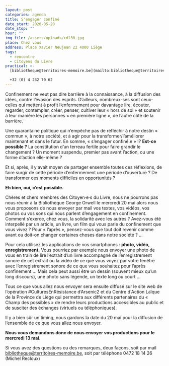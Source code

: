 ```yaml
---
layout: post
categories: agenda
title: S'engager confiné
date_start: 2020-05-20
date_stop: ""
hour: ""
img_file: /assets/uploads/cdl30.jpg
place: Chez vous
address: Place Xavier Neujean 22 4000 Liège
tags:
  - rencontre
  - Citoyens du Livre
practical: >-
  [bibliotheque@territoires-memoire.be](mailto:bibliotheque@territoires-memoire.be)\

  +32 (0) 4 232 70 62
---
```

Confinement ne veut pas dire barrière à la connaissance, à la diffusion des idées, contre l’évasion des esprits. D’ailleurs, nombreux-ses sont ceux-celles qui mettent à profit l’enfermement pour davantage lire, écouter, regarder, contempler, créer, penser, cultiver leur « hors de soi » et soutenir à leur manière les personnes « en première ligne », de l’autre côté de la barrière.

Une quarantaine politique qui n’empêche pas de réfléchir à notre destin « commun », à notre société, et à agir pour la transformer/l’améliorer maintenant et dans le futur. En somme, « s’engager confiné.e [](<>)» !? **Est-ce possible ?** La constitution d’un terreau fertile pour faire grandir le changement ? Un moment suspendu, premier pas avant l’action, ou une forme d’action elle-même ?

Et si, après, il y avait moyen de partager ensemble toutes ces réflexions, de faire surgir de cette période d’enfermement une période d’ouverture ? De transformer ces moments difficiles en opportunités ?

**Eh bien, oui, c’est possible.**

Chères et chers membres des Citoyen·e·s du Livre, nous ne pourrons pas nous réunir à la Bibliothèque George Orwell le mercredi 20 mai alors nous vous proposons de nous envoyer par mail vos textes, vos vidéos, vos photos ou vos sons qui nous parlent d’engagement en confinement. Comment s’exerce, chez vous, la solidarité avec les autres ? Avez-vous été interpellé par un article, un livre, un film qui vous parle du confinement que vous vivez ? Pour « l’après », pensez-vous que tout doit revenir comme avant ou doit-on changer certaines choses dans notre société ? ...

Pour cela utilisez les applications de vos smartphones : **photo, vidéo, enregistrement.** Vous pourriez par exemple nous envoyer une photo de vous en train de lire l’extrait d’un livre accompagné de l’enregistrement sonore de cet extrait ou la vidéo de ce que vous voyez par votre fenêtre avec l’enregistrement sonore de ce que vous souhaitez pour l’après confinement … Mais cela peut aussi être un dessin (souvent mieux qu’un long discours), une photo sans légende, un texte long ou court ...

Tous ce que vous allez nous envoyer sera ensuite diffusé sur le site web de l’opération #CulturesEnRésistance d’Arsenic2 et du Centre d'Action Laïque de la Province de Liège qui permettra aux différents partenaires du « Champ des possibles » de rendre leurs productions accessibles au public et de susciter des échanges (virtuels ou téléphoniques).

Il y a bien sûr un timing, nous gardons la date du 20 mai pour la diffusion de l’ensemble de ce que vous allez nous envoyer. 

**Nous vous demandons donc de nous envoyer vos productions pour le mercredi 13 mai.**

Si vous avez des questions ou des remarques, deux façons, soit par mail [bibliotheque@territoires-memoire.be](mailto:bibliotheque@territoires-memoire.be), soit par téléphone 0472 18 14 26 (Michel Recloux)